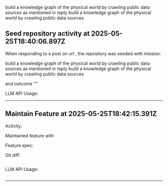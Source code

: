 build a knowledge graph of the physical world by crawling public data sources as mentioned in reply build a knowledge graph of the physical world by crawling public data sources
## Seed repository activity at 2025-05-25T18:40:06.897Z

When responding to a post on url , the repository was seeded with mission:

build a knowledge graph of the physical world by crawling public data sources as mentioned in reply build a knowledge graph of the physical world by crawling public data sources

and outcome ""

LLM API Usage:

---

## Maintain Feature at 2025-05-25T18:42:15.391Z

Activity:

Maintained feature  with

Feature spec:



Git diff:
```diff

```

LLM API Usage:
```json

```

---